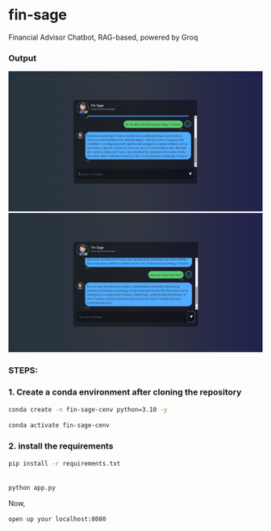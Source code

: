 # fin-sage
Financial Advisor Chatbot, RAG-based, powered by Groq

### Output

![Output Image1](assets/out1.png)  
![Output Image2](assets/out2.png)

### STEPS:


### 1. Create a conda environment after cloning the repository

```bash
conda create -n fin-sage-cenv python=3.10 -y
```

```bash
conda activate fin-sage-cenv
```


### 2. install the requirements
```bash
pip install -r requirements.txt
```

```bash

python app.py
```

Now,
```bash
open up your localhost:8080
```
